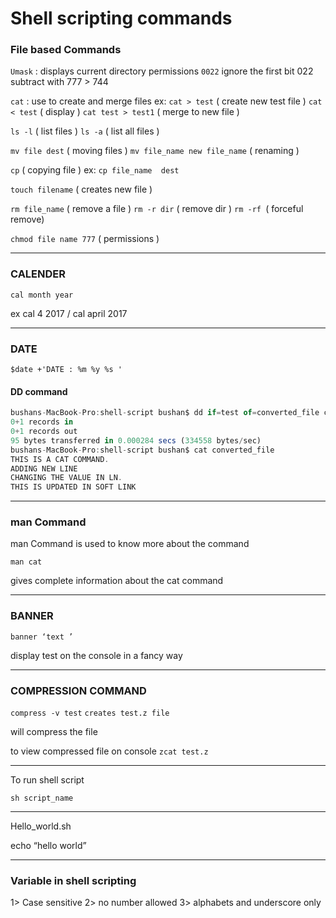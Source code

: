 # Shell scripting commands 

 ### File based Commands 

`Umask`  : displays current directory 		permissions
`0022`  ignore the first bit 022 subtract with 777  > 744  

`cat` : use to create and merge files 
ex: `cat > test` ( create new test file ) 
	`cat < test` ( display ) 
	`cat test > test1` ( merge to new file ) 


`ls -l` ( list files ) 
`ls -a` ( list all files ) 

`mv file dest` ( moving files ) 
`mv file_name new file_name` ( renaming ) 

`cp` ( copying file ) 
ex: `cp file_name  dest`

`touch filename` ( creates new file ) 

`rm file_name` ( remove a file ) 
`rm -r dir` ( remove dir ) 
`rm -rf `( forceful remove) 

`chmod file name 777` ( permissions ) 

---
### CALENDER
`cal month year`

ex cal 4 2017   / cal april 2017

---
### DATE

`$date +'DATE : %m %y %s '`

#### DD command 

``` javascript
bushans-MacBook-Pro:shell-script bushan$ dd if=test of=converted_file conv=ucase
0+1 records in
0+1 records out
95 bytes transferred in 0.000284 secs (334558 bytes/sec)
bushans-MacBook-Pro:shell-script bushan$ cat converted_file 
THIS IS A CAT COMMAND.
ADDING NEW LINE 
CHANGING THE VALUE IN LN.
THIS IS UPDATED IN SOFT LINK
```
---
### man Command

man Command is used to know more about the command 

`man cat` 

gives complete information about the cat command 
___
### BANNER
`banner ‘text ’`

display test on the console in a fancy way 
___
### COMPRESSION COMMAND
`compress -v test` 
`creates test.z file` 

will compress the file 

to view compressed file on console 
`zcat test.z`

___

To run shell script 

`sh script_name`

___
Hello_world.sh

echo “hello world”
___
### Variable in shell scripting 

1> Case sensitive 
2> no number allowed 
3> alphabets and underscore only 


